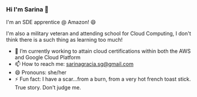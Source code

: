 ### Hi I'm Sarina 👋

<!--
**slyons777/slyons777** is a ✨ _special_ ✨ repository because its `README.md` (this file) appears on your GitHub profile. -->

I'm an SDE apprentice @ Amazon! 😄

I'm also a military veteran and attending school for Cloud Computing, I don't think there is a such thing as learning too much! 

- 🌱 I’m currently working to attain cloud certifications within both the AWS and Google Cloud Platform
- 📫 How to reach me: sarinagracia.sg@gmail.com
- 😄 Pronouns: she/her 
- ⚡ Fun fact: I have a scar...from a burn, from a very hot french toast stick. True story. Don't judge me.

